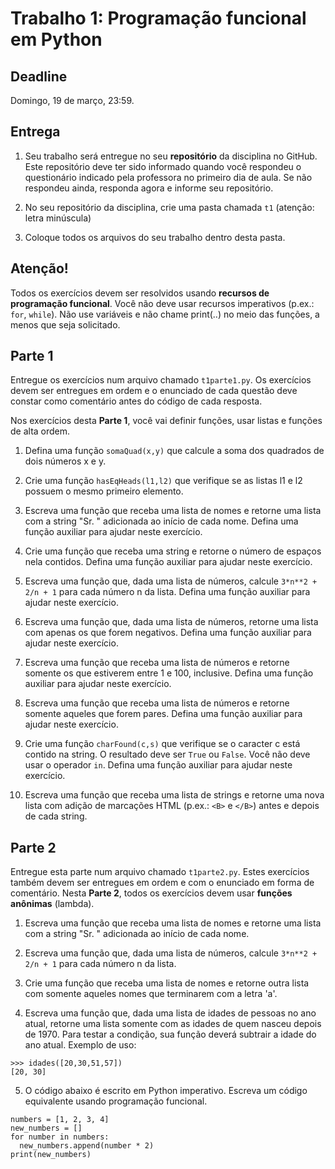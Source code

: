 # Trabalho 1: Programação funcional em Python

## Deadline

Domingo, 19 de março, 23:59.

## Entrega

 1. Seu trabalho será entregue no seu **repositório** da disciplina no GitHub. Este repositório deve ter sido informado quando você respondeu o questionário indicado pela professora no primeiro dia de aula. Se não respondeu ainda, responda agora e informe seu repositório.

 2. No seu repositório da disciplina, crie uma pasta chamada `t1` (atenção: letra minúscula)

 3. Coloque todos os arquivos do seu trabalho dentro desta pasta.

## Atenção!

Todos os exercícios devem ser resolvidos usando **recursos de programação funcional**. Você não deve usar recursos imperativos (p.ex.: `for`, `while`). Não use variáveis e não chame print(..) no meio das funções, a menos que seja solicitado.


## Parte 1

Entregue os exercícios num arquivo chamado `t1parte1.py`. Os exercícios devem ser entregues em ordem e o enunciado de cada questão deve constar como comentário antes do código de cada resposta.

Nos exercícios desta **Parte 1**, você vai definir funções, usar listas e funções de alta ordem.


1. Defina uma função `somaQuad(x,y)` que calcule a soma dos quadrados de dois números x e y.

2. Crie uma função `hasEqHeads(l1,l2)` que verifique se as listas l1 e l2 possuem o mesmo primeiro elemento.

3. Escreva uma função que receba uma lista de nomes e retorne uma lista com a string "Sr. " adicionada ao início de cada nome. Defina uma função auxiliar para ajudar neste exercício.

4. Crie uma função que receba uma string e retorne o número de espaços nela contidos.  Defina uma função auxiliar para ajudar neste exercício.

5. Escreva uma função que, dada uma lista de números, calcule `3*n**2 + 2/n + 1` para cada número n da lista. Defina uma função auxiliar para ajudar neste exercício.

6. Escreva uma função que, dada uma lista de números, retorne uma lista com apenas os que forem negativos. Defina uma função auxiliar para ajudar neste exercício.

7. Escreva uma função que receba uma lista de números e retorne somente os que estiverem entre 1 e 100, inclusive. Defina uma função auxiliar para ajudar neste exercício.

8. Escreva uma função que receba uma lista de números e retorne somente aqueles que forem pares.
Defina uma função auxiliar para ajudar neste exercício.

9. Crie uma função `charFound(c,s)` que verifique se o caracter c está contido na string. O resultado deve ser `True` ou `False`. Você não deve usar o operador `in`. Defina uma função auxiliar para ajudar neste exercício.

10. Escreva uma função que receba uma lista de strings e retorne uma nova lista com adição de marcações HTML (p.ex.: `<B>` e `</B>`) antes e depois de cada string.


## Parte 2

Entregue esta parte num arquivo chamado `t1parte2.py`. Estes exercícios também devem ser entregues em ordem e com o enunciado em forma de comentário. Nesta **Parte 2**, todos os exercícios devem usar **funções anônimas** (lambda).


1. Escreva uma função que receba uma lista de nomes e retorne uma lista com a string "Sr. " adicionada ao início de cada nome.

2. Escreva uma função que, dada uma lista de números, calcule `3*n**2 + 2/n + 1` para cada número n da lista.

3. Crie uma função que receba uma lista de nomes e retorne outra lista com somente aqueles nomes que terminarem com a letra 'a'.

4. Escreva uma função que, dada uma lista de idades de pessoas no ano atual, retorne uma lista somente com as idades de quem nasceu depois de 1970. Para testar a condição, sua função deverá subtrair a idade do ano atual. Exemplo de uso:
 ```python3
 >>> idades([20,30,51,57])
 [20, 30]
 ```

5. O código abaixo é escrito em Python imperativo. Escreva um código equivalente usando programação funcional.
 ```python3
 numbers = [1, 2, 3, 4]
 new_numbers = []
 for number in numbers:
   new_numbers.append(number * 2)
 print(new_numbers)
 ```
